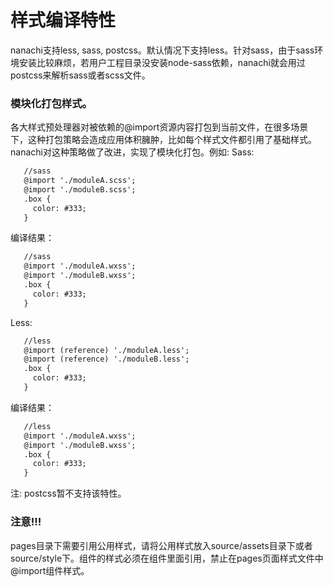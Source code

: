 # 样式编译特性
nanachi支持less, sass, postcss。默认情况下支持less。针对sass，由于sass环境安装比较麻烦，若用户工程目录没安装node-sass依赖，nanachi就会用过postcss来解析sass或者scss文件。


### 模块化打包样式。
各大样式预处理器对被依赖的@import资源内容打包到当前文件，在很多场景下，这种打包策略会造成应用体积臃肿，比如每个样式文件都引用了基础样式。
nanachi对这种策略做了改进，实现了模块化打包。例如: 
Sass:
```html
   //sass
   @import './moduleA.scss';
   @import './moduleB.scss';
   .box {
     color: #333;
   }
```
编译结果：
```html
   //sass
   @import './moduleA.wxss';
   @import './moduleB.wxss';
   .box {
     color: #333;
   }
```
Less:
```html
   //less
   @import (reference) './moduleA.less';
   @import (reference) './moduleB.less';
   .box {
     color: #333;
   }
```
编译结果：
```html
   //less
   @import './moduleA.wxss';
   @import './moduleB.wxss';
   .box {
     color: #333;
   }
```
注: postcss暂不支持该特性。

### 注意!!!
pages目录下需要引用公用样式，请将公用样式放入source/assets目录下或者source/style下。组件的样式必须在组件里面引用，禁止在pages页面样式文件中@import组件样式。
